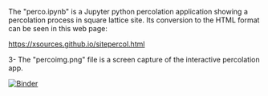 The "perco.ipynb" is a Jupyter python percolation application showing a percolation process in square lattice site. Its conversion to the HTML format can be seen in this web page: 

https://xsources.github.io/sitepercol.html

3- The "percoimg.png" file is a screen capture of the interactive percolation app.

[![Binder](https://mybinder.org/badge_logo.svg)](https://mybinder.org/v2/gh/xsources/python-percolation/master)

